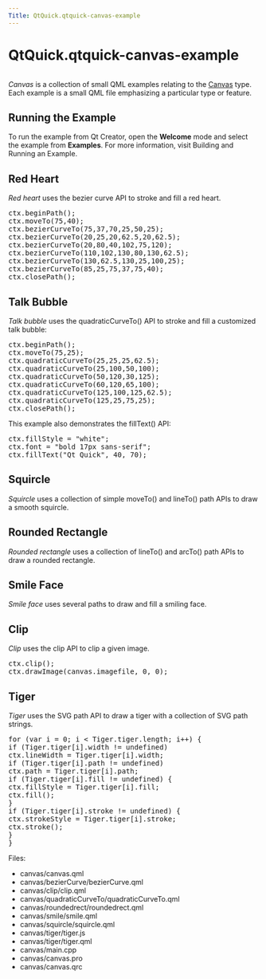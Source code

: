 ```yaml
---
Title: QtQuick.qtquick-canvas-example
---
```


# QtQuick.qtquick-canvas-example

<span class="subtitle"></span>
<!-- $$$canvas-description -->
<p class="centerAlign"><img src="https://developer.ubuntu.com/static/devportal_uploaded/59622cec-4b93-400a-9755-f71a09738ba2-../qtquick-canvas-example/images/qml-canvas-example.png" alt="" /></p><p><i>Canvas</i> is a collection of small QML examples relating to the <a href="QtQuick.Canvas.md">Canvas</a> type. Each example is a small QML file emphasizing a particular type or feature.</p>
<h2 id="running-the-example">Running the Example</h2>
<p>To run the example from Qt Creator, open the <b>Welcome</b> mode and select the example from <b>Examples</b>. For more information, visit Building and Running an Example.</p>
<h2 id="red-heart">Red Heart</h2>
<p><i>Red heart</i> uses the bezier curve API to stroke and fill a red heart.</p>
<pre class="qml"><span class="name">ctx</span>.<span class="name">beginPath</span>();
<span class="name">ctx</span>.<span class="name">moveTo</span>(<span class="number">75</span>,<span class="number">40</span>);
<span class="name">ctx</span>.<span class="name">bezierCurveTo</span>(<span class="number">75</span>,<span class="number">37</span>,<span class="number">70</span>,<span class="number">25</span>,<span class="number">50</span>,<span class="number">25</span>);
<span class="name">ctx</span>.<span class="name">bezierCurveTo</span>(<span class="number">20</span>,<span class="number">25</span>,<span class="number">20</span>,<span class="number">62.5</span>,<span class="number">20</span>,<span class="number">62.5</span>);
<span class="name">ctx</span>.<span class="name">bezierCurveTo</span>(<span class="number">20</span>,<span class="number">80</span>,<span class="number">40</span>,<span class="number">102</span>,<span class="number">75</span>,<span class="number">120</span>);
<span class="name">ctx</span>.<span class="name">bezierCurveTo</span>(<span class="number">110</span>,<span class="number">102</span>,<span class="number">130</span>,<span class="number">80</span>,<span class="number">130</span>,<span class="number">62.5</span>);
<span class="name">ctx</span>.<span class="name">bezierCurveTo</span>(<span class="number">130</span>,<span class="number">62.5</span>,<span class="number">130</span>,<span class="number">25</span>,<span class="number">100</span>,<span class="number">25</span>);
<span class="name">ctx</span>.<span class="name">bezierCurveTo</span>(<span class="number">85</span>,<span class="number">25</span>,<span class="number">75</span>,<span class="number">37</span>,<span class="number">75</span>,<span class="number">40</span>);
<span class="name">ctx</span>.<span class="name">closePath</span>();</pre>
<h2 id="talk-bubble">Talk Bubble</h2>
<p><i>Talk bubble</i> uses the quadraticCurveTo() API to stroke and fill a customized talk bubble:</p>
<pre class="qml"><span class="name">ctx</span>.<span class="name">beginPath</span>();
<span class="name">ctx</span>.<span class="name">moveTo</span>(<span class="number">75</span>,<span class="number">25</span>);
<span class="name">ctx</span>.<span class="name">quadraticCurveTo</span>(<span class="number">25</span>,<span class="number">25</span>,<span class="number">25</span>,<span class="number">62.5</span>);
<span class="name">ctx</span>.<span class="name">quadraticCurveTo</span>(<span class="number">25</span>,<span class="number">100</span>,<span class="number">50</span>,<span class="number">100</span>);
<span class="name">ctx</span>.<span class="name">quadraticCurveTo</span>(<span class="number">50</span>,<span class="number">120</span>,<span class="number">30</span>,<span class="number">125</span>);
<span class="name">ctx</span>.<span class="name">quadraticCurveTo</span>(<span class="number">60</span>,<span class="number">120</span>,<span class="number">65</span>,<span class="number">100</span>);
<span class="name">ctx</span>.<span class="name">quadraticCurveTo</span>(<span class="number">125</span>,<span class="number">100</span>,<span class="number">125</span>,<span class="number">62.5</span>);
<span class="name">ctx</span>.<span class="name">quadraticCurveTo</span>(<span class="number">125</span>,<span class="number">25</span>,<span class="number">75</span>,<span class="number">25</span>);
<span class="name">ctx</span>.<span class="name">closePath</span>();</pre>
<p>This example also demonstrates the fillText() API:</p>
<pre class="qml"><span class="name">ctx</span>.<span class="name">fillStyle</span> <span class="operator">=</span> <span class="string">&quot;white&quot;</span>;
<span class="name">ctx</span>.<span class="name">font</span> <span class="operator">=</span> <span class="string">&quot;bold 17px sans-serif&quot;</span>;
<span class="name">ctx</span>.<span class="name">fillText</span>(<span class="string">&quot;Qt Quick&quot;</span>, <span class="number">40</span>, <span class="number">70</span>);</pre>
<h2 id="squircle">Squircle</h2>
<p><i>Squircle</i> uses a collection of simple moveTo() and lineTo() path APIs to draw a smooth squircle.</p>
<h2 id="rounded-rectangle">Rounded Rectangle</h2>
<p><i>Rounded rectangle</i> uses a collection of lineTo() and arcTo() path APIs to draw a rounded rectangle.</p>
<h2 id="smile-face">Smile Face</h2>
<p><i>Smile face</i> uses several paths to draw and fill a smiling face.</p>
<h2 id="clip">Clip</h2>
<p><i>Clip</i> uses the clip API to clip a given image.</p>
<pre class="qml"><span class="name">ctx</span>.<span class="name">clip</span>();
<span class="name">ctx</span>.<span class="name">drawImage</span>(<span class="name">canvas</span>.<span class="name">imagefile</span>, <span class="number">0</span>, <span class="number">0</span>);</pre>
<h2 id="tiger">Tiger</h2>
<p><i>Tiger</i> uses the SVG path API to draw a tiger with a collection of SVG path strings.</p>
<pre class="qml"><span class="keyword">for</span> (<span class="keyword">var</span> <span class="name">i</span> = <span class="number">0</span>; <span class="name">i</span> <span class="operator">&lt;</span> <span class="name">Tiger</span>.<span class="name">tiger</span>.<span class="name">length</span>; i++) {
<span class="keyword">if</span> (<span class="name">Tiger</span>.<span class="name">tiger</span>[<span class="name">i</span>].<span class="name">width</span> <span class="operator">!=</span> <span class="name">undefined</span>)
<span class="name">ctx</span>.<span class="name">lineWidth</span> <span class="operator">=</span> <span class="name">Tiger</span>.<span class="name">tiger</span>[<span class="name">i</span>].<span class="name">width</span>;
<span class="keyword">if</span> (<span class="name">Tiger</span>.<span class="name">tiger</span>[<span class="name">i</span>].<span class="name">path</span> <span class="operator">!=</span> <span class="name">undefined</span>)
<span class="name">ctx</span>.<span class="name">path</span> <span class="operator">=</span> <span class="name">Tiger</span>.<span class="name">tiger</span>[<span class="name">i</span>].<span class="name">path</span>;
<span class="keyword">if</span> (<span class="name">Tiger</span>.<span class="name">tiger</span>[<span class="name">i</span>].<span class="name">fill</span> <span class="operator">!=</span> <span class="name">undefined</span>) {
<span class="name">ctx</span>.<span class="name">fillStyle</span> <span class="operator">=</span> <span class="name">Tiger</span>.<span class="name">tiger</span>[<span class="name">i</span>].<span class="name">fill</span>;
<span class="name">ctx</span>.<span class="name">fill</span>();
}
<span class="keyword">if</span> (<span class="name">Tiger</span>.<span class="name">tiger</span>[<span class="name">i</span>].<span class="name">stroke</span> <span class="operator">!=</span> <span class="name">undefined</span>) {
<span class="name">ctx</span>.<span class="name">strokeStyle</span> <span class="operator">=</span> <span class="name">Tiger</span>.<span class="name">tiger</span>[<span class="name">i</span>].<span class="name">stroke</span>;
<span class="name">ctx</span>.<span class="name">stroke</span>();
}
}</pre>
<p>Files:</p>
<ul>
<li>canvas/canvas.qml</li>
<li>canvas/bezierCurve/bezierCurve.qml</li>
<li>canvas/clip/clip.qml</li>
<li>canvas/quadraticCurveTo/quadraticCurveTo.qml</li>
<li>canvas/roundedrect/roundedrect.qml</li>
<li>canvas/smile/smile.qml</li>
<li>canvas/squircle/squircle.qml</li>
<li>canvas/tiger/tiger.js</li>
<li>canvas/tiger/tiger.qml</li>
<li>canvas/main.cpp</li>
<li>canvas/canvas.pro</li>
<li>canvas/canvas.qrc</li>
</ul>
<!-- @@@canvas -->
